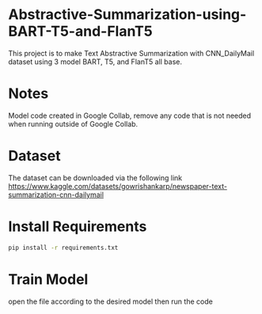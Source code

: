 # Abstractive-Summarization-using-BART-T5-and-FlanT5
This project is to make Text Abstractive Summarization with CNN_DailyMail dataset using 3 model BART, T5, and FlanT5 all base.


# Notes
Model code created in Google Collab, remove any code that is not needed when running outside of Google Collab.


# Dataset
The dataset can be downloaded via the following link https://www.kaggle.com/datasets/gowrishankarp/newspaper-text-summarization-cnn-dailymail


# Install Requirements
```bash
pip install -r requirements.txt
```


# Train Model
open the file according to the desired model then run the code
